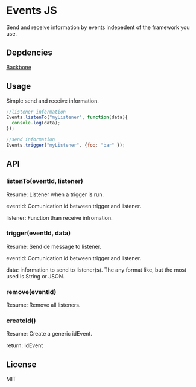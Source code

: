 # Events JS

Send and receive information by events indepedent of the framework you use.

## Depdencies

  [Backbone](http://ivannikolic.com)


## Usage

Simple send and receive information. 

```js
//listener information
Events.listenTo("myListener", function(data){
  console.log(data);
});

//send information
Events.trigger("myListener", {foo: "bar" });
```

## API

### listenTo(eventId, listener)

Resume: Listener when a trigger is run.

eventId: Comunication id between trigger and listener.

listener: Function than receive infromation.
 

### trigger(eventId, data)

Resume: Send de message to listener.

eventId: Comunication id between trigger and listener.

data: information to send to listener(s). The any format like, but the most used is String or JSON.

### remove(eventId)

Resume: Remove all listeners.

### createId()

Resume: Create a generic idEvent.

return: IdEvent



## License

MIT
